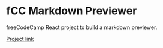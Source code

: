 # fCC Markdown Previewer

freeCodeCamp React project to build a markdown previewer.

[Project link](https://hkuz.github.io/fCCMarkdownPreviewer/)
